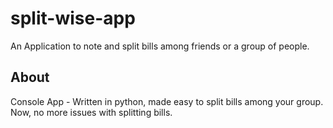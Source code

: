 # split-wise-app
An Application to note and split bills among friends or a group of people.

## About
Console App - Written in python, made easy to split bills among your group. Now, no more issues with splitting bills.
